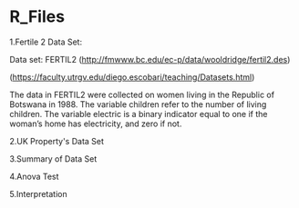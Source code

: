 # R_Files


1.Fertile 2 Data Set: 

Data set: FERTIL2 (http://fmwww.bc.edu/ec-p/data/wooldridge/fertil2.des)


(https://faculty.utrgv.edu/diego.escobari/teaching/Datasets.html) 


The data in FERTIL2 were collected on women living in the Republic of Botswana in 1988. The variable 
children refer to the number of living children. The variable electric is a binary indicator equal to one if 
the woman’s home has electricity, and zero if not.


2.UK Property's Data Set


3.Summary of Data Set


4.Anova Test 


5.Interpretation 


